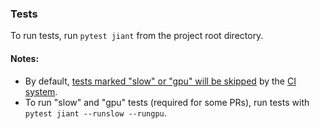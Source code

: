 ### Tests

To run tests, run `pytest jiant` from the project root directory.

#### Notes:
* By default, [tests marked "slow" or "gpu" will be skipped](https://github.com/pyeres/jiant/pull/10#issue-414779551) by the [CI system](https://app.circleci.com/pipelines/github/pyeres/jiant).
* To run "slow" and "gpu" tests (required for some PRs), run tests with `pytest jiant --runslow --rungpu`.
